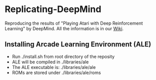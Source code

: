 Replicating-DeepMind
====================

Reproducing the results of "Playing Atari with Deep Reinforcement Learning" by DeepMind. All the information is in our [Wiki](https://github.com/kristjankorjus/Replicating-DeepMind/wiki).


Installing Arcade Learning Environment (ALE)
--------------------------------------------
* Run ./install.sh from root directory of the reposity
* ALE will be compiled in ./libraries/ale
* The ALE executable is: ./libraries/ale/ale
* ROMs are stored under ./libraries/ale/roms
